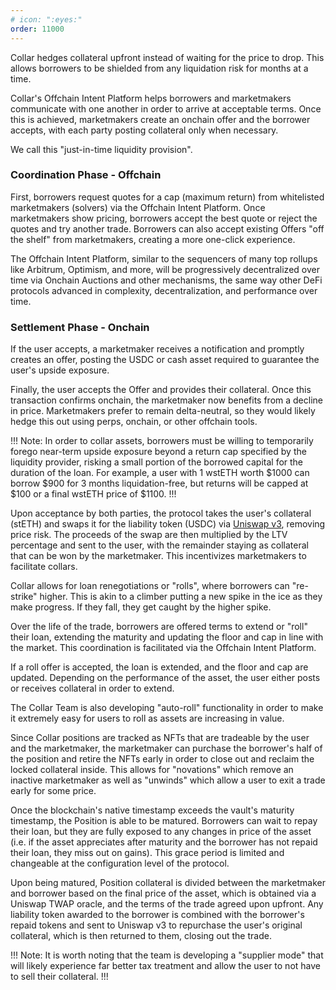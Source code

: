 ```yaml
---
# icon: ":eyes:"
order: 11000
---
```


Collar hedges collateral upfront instead of waiting for the price to drop. This allows borrowers to be shielded from any liquidation risk for months at a time.

Collar's Offchain Intent Platform helps borrowers and marketmakers communicate with one another in order to arrive at acceptable terms. Once this is achieved, marketmakers create an onchain offer and the borrower accepts, with each party posting collateral only when necessary.

We call this "just-in-time liquidity provision".

### Coordination Phase - Offchain

First, borrowers request quotes for a cap (maximum return) from whitelisted marketmakers (solvers) via the Offchain Intent Platform. Once marketmakers show pricing, borrowers accept the best quote or reject the quotes and try another trade. Borrowers can also accept existing Offers "off the shelf" from marketmakers, creating a more one-click experience.

The Offchain Intent Platform, similar to the sequencers of many top rollups like Arbitrum, Optimism, and more, will be progressively decentralized over time via Onchain Auctions and other mechanisms, the same way other DeFi protocols advanced in complexity, decentralization, and performance over time.

### Settlement Phase - Onchain

If the user accepts, a marketmaker receives a notification and promptly creates an offer, posting the USDC or cash asset required to guarantee the user's upside exposure.

Finally, the user accepts the Offer and provides their collateral. Once this transaction confirms onchain, the marketmaker now benefits from a decline in price. Marketmakers prefer to remain delta-neutral, so they would likely hedge this out using perps, onchain, or other offchain tools.

!!!
Note: In order to collar assets, borrowers must be willing to temporarily forego near-term upside exposure beyond a return cap specified by the liquidity provider, risking a small portion of the borrowed capital for the duration of the loan. For example, a user with 1 wstETH worth $1000 can borrow $900 for 3 months liquidation-free, but returns will be capped at $100 or a final wstETH price of $1100.
!!!

Upon acceptance by both parties, the protocol takes the user's collateral (stETH) and swaps it for the liability token (USDC) via [Uniswap v3](https://docs.uniswap.org/), removing price risk. The proceeds of the swap are then multiplied by the LTV percentage and sent to the user, with the remainder staying as collateral that can be won by the marketmaker. This incentivizes marketmakers to facilitate collars.

Collar allows for loan renegotiations or "rolls", where borrowers can "re-strike" higher. This is akin to a climber putting a new spike in the ice as they make progress. If they fall, they get caught by the higher spike.

Over the life of the trade, borrowers are offered terms to extend or "roll" their loan, extending the maturity and updating the floor and cap in line with the market. This coordination is facilitated via the Offchain Intent Platform.

If a roll offer is accepted, the loan is extended, and the floor and cap are updated. Depending on the performance of the asset, the user either posts or receives collateral in order to extend.

The Collar Team is also developing "auto-roll" functionality in order to make it extremely easy for users to roll as assets are increasing in value.

Since Collar positions are tracked as NFTs that are tradeable by the user and the marketmaker, the marketmaker can purchase the borrower's half of the position and retire the NFTs early in order to close out and reclaim the locked collateral inside. This allows for "novations" which remove an inactive marketmaker as well as "unwinds" which allow a user to exit a trade early for some price.

Once the blockchain's native timestamp exceeds the vault's maturity timestamp, the Position is able to be matured. Borrowers can wait to repay their loan, but they are fully exposed to any changes in price of the asset (i.e. if the asset appreciates after maturity and the borrower has not repaid their loan, they miss out on gains). This grace period is limited and changeable at the configuration level of the protocol.

Upon being matured, Position collateral is divided between the marketmaker and borrower based on the final price of the asset, which is obtained via a Uniswap TWAP oracle, and the terms of the trade agreed upon upfront. Any liability token awarded to the borrower is combined with the borrower's repaid tokens and sent to Uniswap v3 to repurchase the user's original collateral, which is then returned to them, closing out the trade.

!!!
Note: It is worth noting that the team is developing a "supplier mode" that will likely experience far better tax treatment and allow the user to not have to sell their collateral.
!!!
